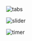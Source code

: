 ![tabs](https://github.com/byDsh116/Art_proj/blob/main/assets/tabs-preview.png?raw=true)

![slider](https://github.com/byDsh116/Art_proj/blob/main/assets/slider-preview.png?raw=true)

![timer](https://github.com/byDsh116/Art_proj/blob/main/assets/timer-preview.png?raw=true)
